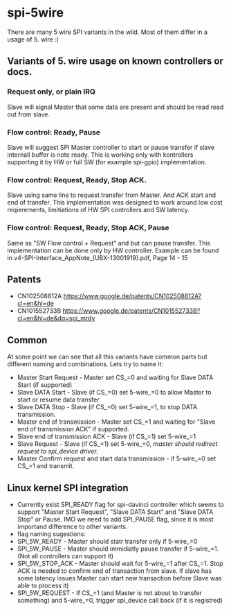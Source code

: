 # spi-5wire
There are many 5 wire SPI variants in the wild. Most of them differ in a usage of 5. wire :)

## Variants of 5. wire usage on known controllers or docs.
### Request only, or plain IRQ
Slave will signal Master that some data are present and should be read read out from slave.

### Flow control: Ready, Pause
Slave will suggest SPI Master controller to start or pause transfer if slave internall buffer is note ready.
This is working only with kontrollers supporting it by HW or full SW (for example spi-gpio) implementation.

### Flow control: Request, Ready, Stop ACK.
Slave using same line to request transfer from Master. And ACK start and end of transfer.
This implementation was designed to work around low cost reqierements, limitiations of HW SPI controllers and SW latency.

### Flow control: Request, Ready, Stop ACK, Pause
Same as "SW Flow control + Request" and but can pause transfer. This implementation can be done only by HW controller.
Example can be found in v4-SPI-Interface_AppNote_(UBX-13001919).pdf, Page 14 - 15

## Patents
* CN102508812A https://www.google.de/patents/CN102508812A?cl=en&hl=de
* CN101552733B https://www.google.de/patents/CN101552733B?cl=en&hl=de&dq=spi_mrdy

## Common
At some point we can see that all this variants have common parts but different naming and combinations. Lets try to name it:
* Master Start Request - Master set CS_=0 and waiting for Slave DATA Start (if supported)
* Slave DATA Start - Slave (if CS_=0) set 5-wire_=0 to allow Master to start or resume data transfer
* Slave DATA Stop - Slave (if CS_=0) set 5-wire_=1,  to stop DATA transmission.
* Master end of transmission - Master set CS_=1 and waiting for "Slave end of transmission ACK" if supported.
* Slave end of transmission ACK - Slave (if CS_=1) set 5-wire_=1
* Slave Request - Slave (if CS_=1) set 5-wire_=0, *master should redirect request to spi_device driver*.
* Master Confirm request and start data transmission - if 5-wire_=0 set CS_=1 and transmit.

## Linux kernel SPI integration
* Currently exist SPI_READY flag for spi-davinci controller which seems to support "Master Start Request", "Slave DATA Start" and "Slave DATA Stop" or Pause. IMO we need to add SPI_PAUSE flag, since it is most importand difference to other variants.
* flag naming sugestions:
*  SPI_5W_READY - Master should statr transfer only if 5-wire_=0
*  SPI_5W_PAUSE - Master should immidiatly pause transfer if 5-wire_=1. (Not all controllers can support it)
*  SPI_5W_STOP_ACK - Master should wait for 5-wire_=1 after CS_=1. Stop ACK is needed to confirm end of transaction from slave. If slave has some latency issues Master can start new transaction before Slave was able to process it)
*  SPI_5W_REQUEST - If CS_=1 (and Master is not about to transfer something) and 5-wire_=0, trigger spi_device call back (if it is registred)
